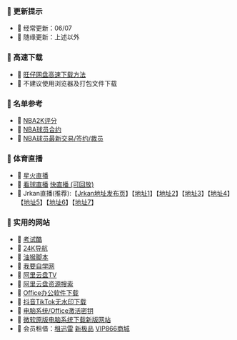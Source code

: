 ### 🏀 更新提示
- 🎈 经常更新：06/07
- 🎈 随缘更新：上述以外

### 🏀 高速下载
- 🎈 [旺仔网盘高速下载方法](https://aliyundrive.com/s/HqemaxuJvnW)
- 🎈 不建议使用浏览器及打包文件下载

### 🏀 名单参考
- 🎈 [NBA2K评分](https://www.2kratings.com/)
- 🎈 [NBA球员合约](https://www.spotrac.com/nba/)
- 🎈 [NBA球员最新交易/签约/裁员](https://www.nba.com/players/transactions)

### 🏀 体育直播
- 🎈 [星火直播](https://xhzb.tw/)  
- 🎈 [看球直播](http://kqzb6699.com/broadcast/lists/3) [快直播 (可回放)](https://ymb.123kzb.net/?continueFlag=69722874560b322db02ce80e50779af6) 
- 🎈 Jrkan直播(推荐):【[Jrkan地址发布页](https://www.qiumi1314.com/)】【[地址1](http://www.jrskan8.com/)】【[地址2](http://www.jrhoop.com/)】【[地址3](http://www.jrkan365.com/)】【[地址4](http://www.jrsyyds.com/)】【[地址5](http://www.jrskan.com/)】【[地址6](http://www.jrsbxj.com/)】【[地址7](http://www.jrkankan.com/)】

### 🏀 实用的网站
- 🎈 [考试酷](https://www.examcoo.com/index/ku)
- 🎈 [24K导航](https://www.24kdh.com/)
- 🎈 [油猴脚本](https://greasyfork.org/zh-CN/)
- 🎈 [我要自学网](https://www.51zxw.net/)
- 🎈 [阿里云盘TV](https://aliyunpantv.gitlab.io/download.html)
- 🎈 [阿里云盘资源搜索](https://zhaoziyuan.la/)
- 🎈 [Office办公软件下载](https://otp.landian.vip/zh-cn/)
- 🎈 [抖音TikTok无水印下载](https://dlpanda.com/zh-CN)
- 🎈 [电脑系统/Office激活密钥](https://webact.185.hk/sharedkey.php)
- 🎈 [微软原版电脑系统下载新版网站](https://next.itellyou.cn/)
- 🎈 会员租借：[租迅雷](https://www.zuxunlei.com/) [新极品](http://pan.jiufei.com/) [VIP866商城](https://s.9ka.vip/) 




